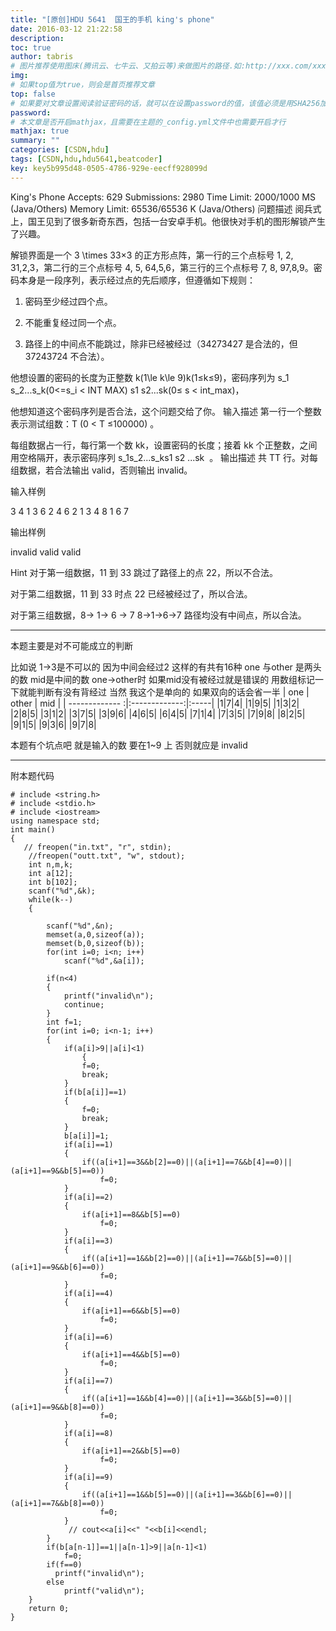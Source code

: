 ```yaml
---
title: "[原创]HDU 5641  国王的手机 king's phone"
date: 2016-03-12 21:22:58
description:
toc: true
author: tabris
# 图片推荐使用图床(腾讯云、七牛云、又拍云等)来做图片的路径.如:http://xxx.com/xxx.jpg
img:
# 如果top值为true，则会是首页推荐文章
top: false
# 如果要对文章设置阅读验证密码的话，就可以在设置password的值，该值必须是用SHA256加密后的密码，防止被他人识破
password:
# 本文章是否开启mathjax，且需要在主题的_config.yml文件中也需要开启才行
mathjax: true
summary: ""
categories: [CSDN,hdu]
tags: [CSDN,hdu,hdu5641,beatcoder]
key: key5b995d48-0505-4786-929e-eecff928099d
---
```


King's Phone  Accepts: 629   Submissions: 2980
 Time Limit: 2000/1000 MS (Java/Others)   Memory Limit: 65536/65536 K (Java/Others)
问题描述
阅兵式上，国王见到了很多新奇东西，包括一台安卓手机。他很快对手机的图形解锁产生了兴趣。

解锁界面是一个 3 \times 33×3 的正方形点阵，第一行的三个点标号 1, 2, 31,2,3，第二行的三个点标号 4, 5, 64,5,6，第三行的三个点标号 7, 8, 97,8,9。密码本身是一段序列，表示经过点的先后顺序，但遵循如下规则：

1. 密码至少经过四个点。

2. 不能重复经过同一个点。

3. 路径上的中间点不能跳过，除非已经被经过（34273427 是合法的，但 37243724 不合法）。

他想设置的密码的长度为正整数 k(1\le k\le 9)k(1≤k≤9)，密码序列为 s_1 s_2...s_k(0<=s_i < INT MAX) s​1​​ s​2...s​k(0≤ s​ < int_max)，

他想知道这个密码序列是否合法，这个问题交给了你。
输入描述
第一行一个整数表示测试组数：T (0 < T ≤100000) 。

每组数据占一行，每行第一个数 kk，设置密码的长度；接着 kk 个正整数，之间用空格隔开，表示密码序列 s_1s_2...s_ks​1 s​2 ...s​k
​​ 。
输出描述
共 TT 行。对每组数据，若合法输出 valid，否则输出 invalid。

输入样例

3
4 1 3 6 2
4 6 2 1 3
4 8 1 6 7

输出样例

invalid
valid
valid


Hint
对于第一组数据，11 到 33 跳过了路径上的点 22，所以不合法。

对于第二组数据，11 到 33 时点 22 已经被经过了，所以合法。

对于第三组数据，8-> 1-> 6 -> 7
8→1→6→7 路径均没有中间点，所以合法。

--------------

本题主要是对不可能成立的判断

比如说  1->3是不可以的  因为中间会经过2
这样的有共有16种
one 与other 是两头的数  mid是中间的数  one->other时 如果mid没有被经过就是错误的  用数组标记一下就能判断有没有背经过
当然 我这个是单向的 如果双向的话会省一半
| one | other | mid |
| ------------- :|:-------------:|:-----|
    |1|7|4|
    |1|9|5|
    |1|3|2|
    |2|8|5|
    |3|1|2|
    |3|7|5|
    |3|9|6|
    |4|6|5|
    |6|4|5|
    |7|1|4|
    |7|3|5|
    |7|9|8|
    |8|2|5|
    |9|1|5|
    |9|3|6|
    |9|7|8|


本题有个坑点吧
就是输入的数 要在1~9 上  否则就应是  invalid

-------------------

附本题代码
```
# include <string.h>
# include <stdio.h>
# include <iostream>
using namespace std;
int main()
{
   // freopen("in.txt", "r", stdin);
    //freopen("outt.txt", "w", stdout);
    int n,m,k;
    int a[12];
    int b[102];
    scanf("%d",&k);
    while(k--)
    {

        scanf("%d",&n);
        memset(a,0,sizeof(a));
        memset(b,0,sizeof(b));
        for(int i=0; i<n; i++)
            scanf("%d",&a[i]);

        if(n<4)
        {
            printf("invalid\n");
            continue;
        }
        int f=1;
        for(int i=0; i<n-1; i++)
        {
            if(a[i]>9||a[i]<1)
                {
                f=0;
                break;
            }
            if(b[a[i]]==1)
            {
                f=0;
                break;
            }
            b[a[i]]=1;
            if(a[i]==1)
            {
                if((a[i+1]==3&&b[2]==0)||(a[i+1]==7&&b[4]==0)||(a[i+1]==9&&b[5]==0))
                    f=0;
            }
            if(a[i]==2)
            {
                if(a[i+1]==8&&b[5]==0)
                    f=0;
            }
            if(a[i]==3)
            {
                if((a[i+1]==1&&b[2]==0)||(a[i+1]==7&&b[5]==0)||(a[i+1]==9&&b[6]==0))
                    f=0;
            }
            if(a[i]==4)
            {
                if(a[i+1]==6&&b[5]==0)
                    f=0;
            }
            if(a[i]==6)
            {
                if(a[i+1]==4&&b[5]==0)
                    f=0;
            }
            if(a[i]==7)
            {
                if((a[i+1]==1&&b[4]==0)||(a[i+1]==3&&b[5]==0)||(a[i+1]==9&&b[8]==0))
                    f=0;
            }
            if(a[i]==8)
            {
                if(a[i+1]==2&&b[5]==0)
                    f=0;
            }
            if(a[i]==9)
            {
                if((a[i+1]==1&&b[5]==0)||(a[i+1]==3&&b[6]==0)||(a[i+1]==7&&b[8]==0))
                    f=0;
            }
             // cout<<a[i]<<" "<<b[i]<<endl;
        }
        if(b[a[n-1]]==1||a[n-1]>9||a[n-1]<1)
            f=0;
        if(f==0)
          printf("invalid\n");
        else
            printf("valid\n");
    }
    return 0;
}

```